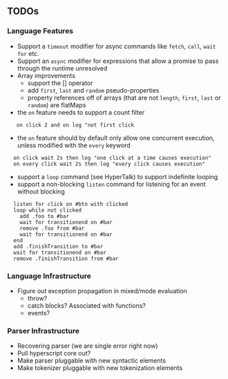 ## TODOs

### Language Features
* Support a `timeout` modifier for async commands like `fetch`, `call`, `wait for` etc.
* Support an `async` modifier for expressions that allow a promise to pass through the runtime unresolved
* Array improvements
    * support the [] operator
    * add `first`, `last` and `random` pseudo-properties
    * property references off of arrays (that are not `length`, `first`, `last` or `random`) are flatMaps
* the `on` feature needs to support a count filter
```on click 1 log "first click"
   on click 2 and on log "not first click
```
* the `on` feature should by default only allow one concurrent execution, unless modified with the `every` keyword
```
  on click wait 2s then log "one click at a time causes execution"
  on every click wait 2s then log "every click causes execution"
```
* support a `loop` command (see HyperTalk) to support indefinite looping
* support a non-blocking `listen` command for listening for an event without blocking
```
  listen for click on #btn with clicked
  loop while not clicked
    add .foo to #bar
    wait for transitionend on #bar
    remove .foo from #bar
    wait for transitionend on #bar
  end
  add .finishTransition to #bar
  wait for transitionend on #bar
  remove .finishTransition from #bar
```

### Language Infrastructure
* Figure out exception propagation in mixed/mode evaluation
    * throw?
    * catch blocks?  Associated with functions?
    * events?

### Parser Infrastructure
* Recovering parser (we are single error right now)
* Pull hyperscript core out?
* Make parser pluggable with new syntactic elements
* Make tokenizer pluggable with new tokenization elements